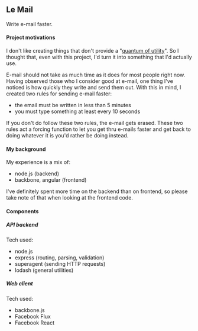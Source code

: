 ## Le Mail
Write e-mail faster.

#### Project motivations
I don't like creating things that don't provide a "[quantum of utility](https://news.ycombinator.com/item?id=542768)". So I thought that, even with this project, I'd turn it into something that I'd actually use. 

E-mail should not take as much time as it does for most people right now. Having observed those who I consider good at e-mail, one thing I've noticed is how quickly they write and send them out. With this in mind, I created two rules for sending e-mail faster:

- the email must be written in less than 5 minutes
- you must type something at least every 10 seconds

If you don't do follow these two rules, the e-mail gets erased. These two rules act a forcing function to let you get thru e-mails faster and get back to doing whatever it is you'd rather be doing instead.

#### My background
My experience is a mix of:

- node.js (backend)
- backbone, angular (frontend)

I've definitely spent more time on the backend than on frontend, so please take note of that when looking at the frontend code.


#### Components

##### API backend

Tech used:

- node.js
- express (routing, parsing, validation)
- superagent (sending HTTP requests)
- lodash (general utilities)

##### Web client

Tech used:

- backbone.js
- Facebook Flux
- Facebook React
